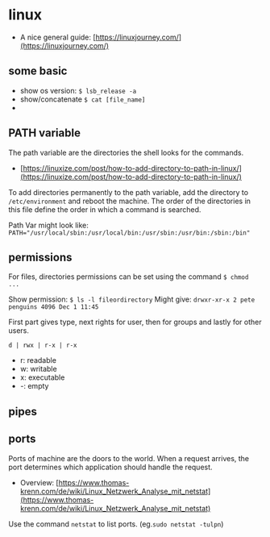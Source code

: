 # linux

- A nice general guide: [https://linuxjourney.com/](https://linuxjourney.com/)

## some basic

- show os version: `$ lsb_release -a`
- show/concatenate `$ cat [file_name]`
-

## PATH variable
The path variable are the directories the shell looks for the commands.
- [https://linuxize.com/post/how-to-add-directory-to-path-in-linux/](https://linuxize.com/post/how-to-add-directory-to-path-in-linux/)

To add directories permanently to the path variable, add the directory to `/etc/environment` and reboot the machine. The order of the directories in this file define the order in which a command is searched.

Path Var might look like: `PATH="/usr/local/sbin:/usr/local/bin:/usr/sbin:/usr/bin:/sbin:/bin"`

## permissions

For files, directories permissions can be set using the command `$ chmod ...`

Show permission: `$ ls -l fileordirectory`
Might give: `drwxr-xr-x 2 pete penguins 4096 Dec 1 11:45`

First part gives type, next rights for user, then for groups and lastly for other users.

`d | rwx | r-x | r-x`
- r: readable
- w: writable
- x: executable
- -: empty


## pipes

## ports

Ports of machine are the doors to the world. When a request arrives, the port determines which application should handle the request.

- Overview: [https://www.thomas-krenn.com/de/wiki/Linux_Netzwerk_Analyse_mit_netstat](https://www.thomas-krenn.com/de/wiki/Linux_Netzwerk_Analyse_mit_netstat)

Use the command `netstat` to list ports. (eg.`sudo netstat -tulpn`)
